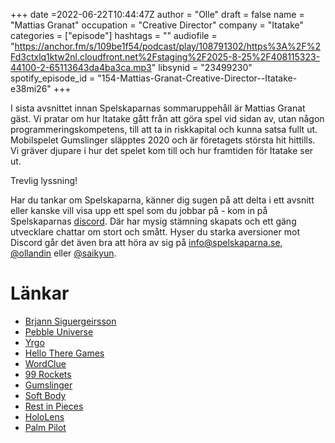 +++
date =2022-06-22T10:44:47Z
author = "Olle"
draft = false
name = "Mattias Granat"
occupation = "Creative Director"
company = "Itatake"
categories = ["episode"]
hashtags = ""
audiofile = "https://anchor.fm/s/109be1f54/podcast/play/108791302/https%3A%2F%2Fd3ctxlq1ktw2nl.cloudfront.net%2Fstaging%2F2025-8-25%2F408115323-44100-2-65113643da4ba3ca.mp3"
libsynid = "23499230"
spotify_episode_id = "154-Mattias-Granat-Creative-Director--Itatake-e38mi26"
+++

I sista avsnittet innan Spelskaparnas sommaruppehåll är Mattias Granat gäst. Vi pratar om hur Itatake gått från att göra spel vid sidan av, utan någon programmeringskompetens, till att ta in riskkapital och kunna satsa fullt ut. Mobilspelet Gumslinger släpptes 2020 och är företagets största hit hittills. Vi gräver djupare i hur det spelet kom till och hur framtiden för Itatake ser ut.

Trevlig lyssning!

Har du tankar om Spelskaparna, känner dig sugen på att delta i ett avsnitt eller kanske vill visa upp ett spel som du jobbar på - kom in på Spelskaparnas [discord](https://discord.gg/hBHEXss). Där har mysig stämning skapats och ett gäng utvecklare chattar om stort och smått. Hyser du starka aversioner mot Discord går det även bra att höra av sig på info@spelskaparna.se, [@ollandin](https://twitter.com/ollelandin) eller [@saikyun](https://twitter.com/Saikyun).

# Länkar
* [Brjann Siguergeirsson](https://spelskaparna.com/episode/23/)
* [Pebble Universe](https://itatake.com/portfolio/pebble-universe/)
* [Yrgo](https://www.yrgo.se/utbildningar/game-creator-programmer/)
* [Hello There Games](https://hellotheregames.com/)
* [WordClue](https://itatake.com/portfolio/wordclue/)
* [99 Rockets](https://itatake.com/portfolio/99-rockets/)
* [Gumslinger](https://itatake.com/portfolio/gumslinger/)
* [Soft Body](https://en.wikipedia.org/wiki/Soft-body_dynamics)
* [Rest in Pieces ](https://itatake.com/portfolio/rest-in-pieces/)
* [HoloLens](https://www.microsoft.com/en-us/hololens)
* [Palm Pilot](https://en.wikipedia.org/wiki/PalmPilot)
